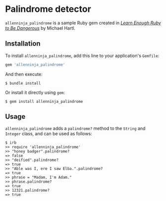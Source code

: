 # Palindrome detector

`allenninja_palindrome` is a sample Ruby gem created in [*Learn Enough Ruby to Be Dangerous*](https://www.learnenough.com/ruby-tutorial) by Michael Hartl.

## Installation

To install `allenninja_palindrome`, add this line to your application's `Gemfile`:

```ruby
gem 'allenninja_palindrome'
```

And then execute:

```
$ bundle install
```

Or install it directly using `gem`:

```
$ gem install allenninja_palindrome
```

## Usage

`allenninja_palindrome` adds a `palindrome?` method to the `String` and `Integer` class, and can be used as follows:

```
$ irb
>> require 'allenninja_palindrome'
>> "honey badger".palindrome?
=> false
>> "deified".palindrome?
=> true
>> "Able was I, ere I saw Elba.".palindrome?
=> true
>> phrase = "Madam, I'm Adam."
>> phrase.palindrome?
=> true
>> 12321.palindrome?
=> true
```
